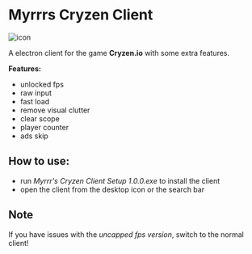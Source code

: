 # Myrrrs Cryzen Client
![icon](/icon.ico)

A electron client for the game **Cryzen.io** with some extra features.

**Features:**
- unlocked fps
- raw input
- fast load
- remove visual clutter
- clear scope
- player counter
- ads skip

## How to use:
- run *Myrrr's Cryzen Client Setup 1.0.0.exe* to install the client
- open the client from the desktop icon or the search bar

## Note
If you have issues with the *uncapped fps version*, switch to the normal client!
